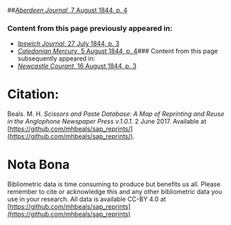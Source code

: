 ##[*Aberdeen Journal*, 7 August 1844, p. 4](https://mhbeals.github.io/sap_html/Aberdeen-Journal/Aberdeen-Journal-7-August-1844-p-4)

### Content from this page previously appeared in:
+ [*Ipswich Journal*, 27 July 1844, p. 3](https://mhbeals.github.io/sap_html/Ipswich-Journal/Ipswich-Journal-27-July-1844-p-3)
+ [*Caledonian Mercury*, 5 August 1844, p. 4](https://mhbeals.github.io/sap_html/Caledonian-Mercury/Caledonian-Mercury-5-August-1844-p-4)### Content from this page subsequently appeared in:
+ [*Newcastle Courant*, 16 August 1844, p. 3](https://mhbeals.github.io/sap_html/Newcastle-Courant/Newcastle-Courant-16-August-1844-p-3)
                    
# Citation: 

Beals. M. H. *Scissors and Paste Database: A Map of Reprinting and Reuse in the Anglophone Newspaper Press v.1.0.1.* 2 June 2017. Available at [https://github.com/mhbeals/sap_reprints/](https://github.com/mhbeals/sap_reprints/). 
                    
# Nota Bona

Bibliometric data is time consuming to produce but benefits us all. Please remember to cite or acknowledge this and any other bibliometric data you use in your research. All data is available CC-BY 4.0 at [https://github.com/mhbeals/sap_reprints](https://github.com/mhbeals/sap_reprints)